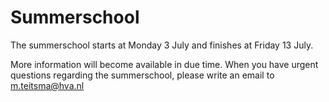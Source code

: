 # Summerschool
The summerschool starts at Monday 3 July and finishes at Friday 13 July. 

More information will become available in due time. When you have urgent questions regarding the summerschool, please write an email to m.teitsma@hva.nl
